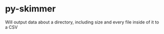 # py-skimmer
Will output data about a directory, including size and every file inside of it to a CSV
